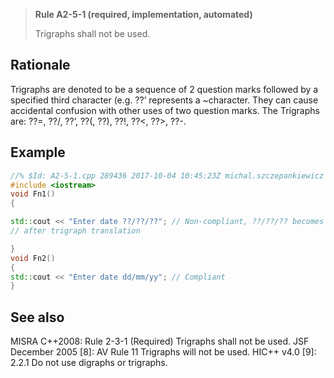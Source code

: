 > **Rule A2-5-1 (required, implementation, automated)**
>
> Trigraphs shall not be used.

## Rationale

Trigraphs are denoted to be a sequence of 2 question marks followed by a specified
third character (e.g. ??’ represents a ~character. They can cause accidental
confusion with other uses of two question marks.
The Trigraphs are: ??=, ??/, ??’, ??(, ??), ??!, ??<, ??>, ??-.

## Example

```cpp
//% $Id: A2-5-1.cpp 289436 2017-10-04 10:45:23Z michal.szczepankiewicz $
#include <iostream>
void Fn1()
{

std::cout << "Enter date ??/??/??"; // Non-compliant, ??/??/?? becomes \\??
// after trigraph translation

}
void Fn2()
{
std::cout << "Enter date dd/mm/yy"; // Compliant
}

```

## See also

MISRA C++2008: Rule 2-3-1 (Required) Trigraphs shall not be used.
JSF December 2005 [8]: AV Rule 11 Trigraphs will not be used.
HIC++ v4.0 [9]: 2.2.1 Do not use digraphs or trigraphs.
